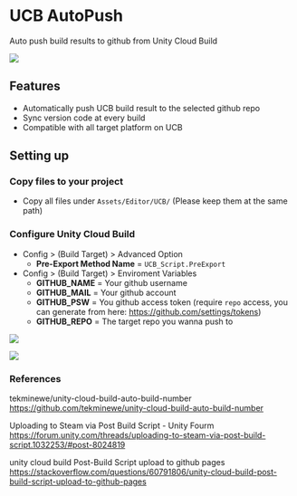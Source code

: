 # UCB AutoPush

Auto push build results to github from Unity Cloud Build

![](https://i.imgur.com/dXWtCgL.png)

## Features
- Automatically push UCB build result to the selected github repo
- Sync version code at every build
- Compatible with all target platform on UCB



## Setting up
### Copy files to your project 
- Copy all files under `Assets/Editor/UCB/` (Please keep them at the same path)

### Configure Unity Cloud Build
- Config > (Build Target) > Advanced Option 
    - **Pre-Export Method Name** = `UCB_Script.PreExport`
- Config > (Build Target) > Enviroment Variables
    - **GITHUB_NAME** = Your github username
    - **GITHUB_MAIL** = Your github account
    - **GITHUB_PSW** = You github access token (require `repo` access, you can generate from here: https://github.com/settings/tokens)
    - **GITHUB_REPO** = The target repo you wanna push to

![](https://i.imgur.com/dte6hxW.png)

![](https://i.imgur.com/M3UUy0A.png)



### References
tekminewe/unity-cloud-build-auto-build-number    
https://github.com/tekminewe/unity-cloud-build-auto-build-number


Uploading to Steam via Post Build Script - Unity Fourm  
https://forum.unity.com/threads/uploading-to-steam-via-post-build-script.1032253/#post-8024819


unity cloud build Post-Build Script upload to github pages   
https://stackoverflow.com/questions/60791806/unity-cloud-build-post-build-script-upload-to-github-pages

